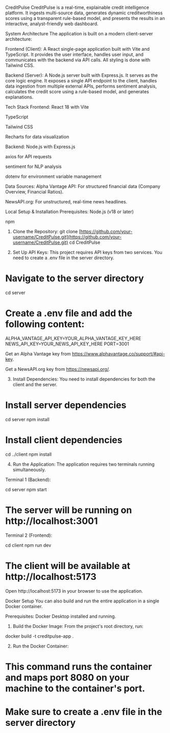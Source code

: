 CreditPulse
CreditPulse is a real-time, explainable credit intelligence platform. It ingests multi-source data, generates dynamic creditworthiness scores using a transparent rule-based model, and presents the results in an interactive, analyst-friendly web dashboard.

System Architecture
The application is built on a modern client-server architecture:

Frontend (Client): A React single-page application built with Vite and TypeScript. It provides the user interface, handles user input, and communicates with the backend via API calls. All styling is done with Tailwind CSS.

Backend (Server): A Node.js server built with Express.js. It serves as the core logic engine. It exposes a single API endpoint to the client, handles data ingestion from multiple external APIs, performs sentiment analysis, calculates the credit score using a rule-based model, and generates explanations.

Tech Stack
Frontend:
React 18 with Vite

TypeScript

Tailwind CSS

Recharts for data visualization

Backend:
Node.js with Express.js

axios for API requests

sentiment for NLP analysis

dotenv for environment variable management

Data Sources:
Alpha Vantage API: For structured financial data (Company Overview, Financial Ratios).

NewsAPI.org: For unstructured, real-time news headlines.

Local Setup & Installation
Prerequisites:
Node.js (v18 or later)

npm

1. Clone the Repository:
git clone [https://github.com/your-username/CreditPulse.git](https://github.com/your-username/CreditPulse.git)
cd CreditPulse

2. Set Up API Keys:
This project requires API keys from two services. You need to create a .env file in the server directory.

# Navigate to the server directory
cd server

# Create a .env file and add the following content:
ALPHA_VANTAGE_API_KEY=YOUR_ALPHA_VANTAGE_KEY_HERE
NEWS_API_KEY=YOUR_NEWS_API_KEY_HERE
PORT=3001

Get an Alpha Vantage key from https://www.alphavantage.co/support/#api-key.

Get a NewsAPI.org key from https://newsapi.org/.

3. Install Dependencies:
You need to install dependencies for both the client and the server.

# Install server dependencies
cd server
npm install

# Install client dependencies
cd ../client
npm install

4. Run the Application:
The application requires two terminals running simultaneously.

Terminal 1 (Backend):

cd server
npm start
# The server will be running on http://localhost:3001

Terminal 2 (Frontend):

cd client
npm run dev
# The client will be available at http://localhost:5173

Open http://localhost:5173 in your browser to use the application.

Docker Setup
You can also build and run the entire application in a single Docker container.

Prerequisites:
Docker Desktop installed and running.

1. Build the Docker Image:
From the project's root directory, run:

docker build -t creditpulse-app .

2. Run the Docker Container:
# This command runs the container and maps port 8080 on your machine to the container's port.
# Make sure to create a .env file in the server directory
